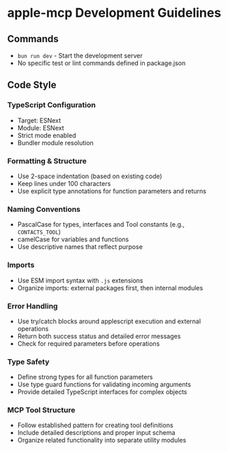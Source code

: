# apple-mcp Development Guidelines

## Commands
- `bun run dev` - Start the development server
- No specific test or lint commands defined in package.json

## Code Style

### TypeScript Configuration
- Target: ESNext
- Module: ESNext
- Strict mode enabled
- Bundler module resolution

### Formatting & Structure
- Use 2-space indentation (based on existing code)
- Keep lines under 100 characters
- Use explicit type annotations for function parameters and returns

### Naming Conventions
- PascalCase for types, interfaces and Tool constants (e.g., `CONTACTS_TOOL`)
- camelCase for variables and functions
- Use descriptive names that reflect purpose

### Imports
- Use ESM import syntax with `.js` extensions
- Organize imports: external packages first, then internal modules

### Error Handling
- Use try/catch blocks around applescript execution and external operations
- Return both success status and detailed error messages
- Check for required parameters before operations

### Type Safety
- Define strong types for all function parameters 
- Use type guard functions for validating incoming arguments
- Provide detailed TypeScript interfaces for complex objects

### MCP Tool Structure
- Follow established pattern for creating tool definitions
- Include detailed descriptions and proper input schema
- Organize related functionality into separate utility modules